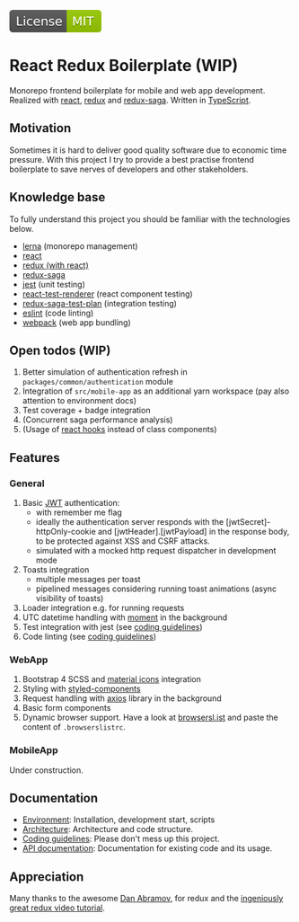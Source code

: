[![BadgeMITLicense: MIT](docs/assets/badgeMITLicense.svg)](LICENSE)

# React Redux Boilerplate (WIP)
Monorepo frontend boilerplate for mobile and web app development. Realized with [react](https://reactjs.org/), [redux](http://redux.js.org/) and [redux-saga](http://redux-saga.js.org).
Written in [TypeScript](http://typescriptlang.org).

## Motivation
Sometimes it is hard to deliver good quality software due to economic time pressure.
With this project I try to provide a best practise frontend boilerplate to save nerves of developers
and other stakeholders.

## Knowledge base
To fully understand this project you should be familiar with the technologies below.
- [lerna](https://lerna.js.org/) (monorepo management)
- [react](https://reactjs.org/docs/getting-started.html)
- [redux (with react)](https://egghead.io/courses/getting-started-with-redux)
- [redux-saga](https://redux-saga.js.org/)
- [jest](https://jestjs.io/docs/en/getting-started) (unit testing)
- [react-test-renderer](https://reactjs.org/docs/test-renderer.html) (react component testing)
- [redux-saga-test-plan](https://survivejs.com/blog/redux-saga-test-plan-interview/) (integration testing)
- [eslint](https://eslint.org/docs/user-guide/getting-started) (code linting)
- [webpack](http://webpack.js.org) (web app bundling)
   
## Open todos (WIP)
1. Better simulation of authentication refresh in `packages/common/authentication` module
2. Integration of `src/mobile-app` as an additional yarn workspace (pay also attention to environment docs)
3. Test coverage + badge integration
4. (Concurrent saga performance analysis)
5. (Usage of [react hooks](https://reactjs.org/docs/hooks-intro.html) instead of class components)
  
## Features

### General
1. Basic [JWT](http://jwt.io) authentication:
    - with remember me flag
    - ideally the authentication server responds with the [jwtSecret]-httpOnly-cookie and [jwtHeader].[jwtPayload] in the response body, to be protected against XSS and CSRF attacks.
    - simulated with a mocked http request dispatcher in development mode
2. Toasts integration
    - multiple messages per toast
    - pipelined messages considering running toast animations (async visibility of toasts)
3. Loader integration e.g. for running requests
4. UTC datetime handling with [moment](http://momentjs.com) in the background
5. Test integration with jest (see [coding guidelines](docs/coding.guidelines.md))
6. Code linting (see [coding guidelines](docs/coding.guidelines.md))
    
### WebApp
1. Bootstrap 4 SCSS and [material icons](http://material.io/resources/icons/) integration
2. Styling with [styled-components](http://styled-components.com/)
3. Request handling with [axios](http://npmjs.com/package/axios) library in the background
4. Basic form components
5. Dynamic browser support. Have a look at [browsersl.ist](http://browsersl.ist/) and paste the content of `.browserslistrc`.
    
### MobileApp
Under construction.

## Documentation
- [Environment](docs/environment.md): Installation, development start, scripts
- [Architecture](docs/architecture.md): Architecture and code structure.
- [Coding guidelines](docs/coding.guidelines.md): Please don't mess up this project.
- [API documentation](docs/api.docs.md): Documentation for existing code and its usage.

## Appreciation
Many thanks to the awesome [Dan Abramov](http://github.com/gaearon), for redux and the [ingeniously great redux video tutorial](https://egghead.io/courses/getting-started-with-redux).
